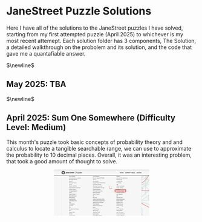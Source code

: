 # JaneStreet Puzzle Solutions
Here I have all of the solutions to the JaneStreet puzzles I have solved, starting from my first attempted puzzle (April 2025) to whichever is my most recent attemept. Each solution folder has 3 components, The Solution, a detailed walkthrough on the probolem and its solution, and the code that gave me a quantafiable answer. 

$\newline$
## May 2025: TBA

$\newline$
## April 2025: Sum One Somewhere (Difficulty Level: Medium)
This month's puzzle took basic concepts of probability theory and and calculus to locate a tangible searchable range, we can use to approximate the probability to 10 decimal places. Overall, it was an interesting problem, that took a good amount of thought to solve. 

<p align="center">
  <a href="https://github.com/Csalais3/JaneStreet-Puzzle-Solutions/blob/main/Assets/April2025Puzzle.jpeg"><img alt="ndim" src="https://github.com/Csalais3/JaneStreet-Puzzle-Solutions/blob/main/Assets/April2025Puzzle.jpeg" width="50%"></a>
  <p align="center">
